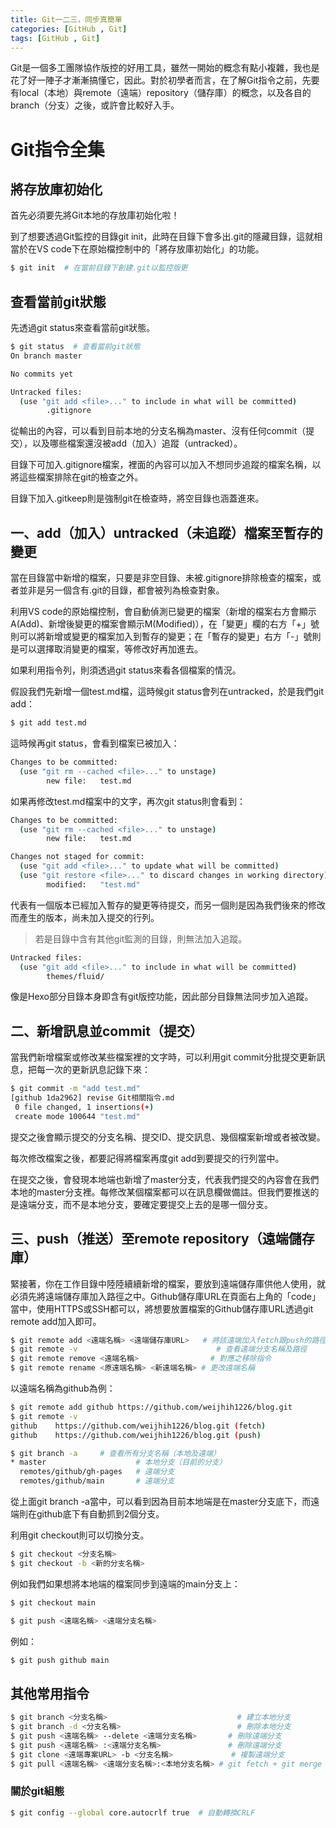 ```yaml
---
title: Git一二三，同步真簡單
categories: [GitHub , Git]
tags: [GitHub , Git]
---
```


Git是一個多工團隊協作版控的好用工具，雖然一開始的概念有點小複雜，我也是花了好一陣子才漸漸搞懂它，因此。對於初學者而言，在了解Git指令之前，先要有local（本地）與remote（遠端）repository（儲存庫）的概念，以及各自的branch（分支）之後，或許會比較好入手。

# Git指令全集
## 將存放庫初始化

首先必須要先將Git本地的存放庫初始化啦！

到了想要透過Git監控的目錄git init，此時在目錄下會多出.git的隱藏目錄，這就相當於在VS code下在原始檔控制中的「將存放庫初始化」的功能。

```bash
$ git init  # 在當前目錄下創建.git以監控版更
```

## 查看當前git狀態

先透過git status來查看當前git狀態。

```bash
$ git status  # 查看當前git狀態
On branch master

No commits yet

Untracked files:
  (use "git add <file>..." to include in what will be committed)
        .gitignore
```

從輸出的內容，可以看到目前本地的分支名稱為master、沒有任何commit（提交），以及哪些檔案還沒被add（加入）追蹤（untracked）。

目錄下可加入.gitignore檔案，裡面的內容可以加入不想同步追蹤的檔案名稱，以將這些檔案排除在git的檢查之外。

目錄下加入.gitkeep則是強制git在檢查時，將空目錄也涵蓋進來。

## 一、add（加入）untracked（未追蹤）檔案至暫存的變更

當在目錄當中新增的檔案，只要是非空目錄、未被.gitignore排除檢查的檔案，或者並非是另一個含有.git的目錄，都會被列為檢查對象。

利用VS code的原始檔控制，會自動偵測已變更的檔案（新增的檔案右方會顯示A(Add)、新增後變更的檔案會顯示M(Modified)），在「變更」欄的右方「+」號則可以將新增或變更的檔案加入到暫存的變更；在「暫存的變更」右方「-」號則是可以選擇取消變更的檔案，等修改好再加進去。

如果利用指令列，則須透過git status來看各個檔案的情況。

假設我們先新增一個test.md檔，這時候git status會列在untracked，於是我們git add：

```bash
$ git add test.md
```

這時候再git status，會看到檔案已被加入：

```bash
Changes to be committed:
  (use "git rm --cached <file>..." to unstage)
        new file:   test.md
```

如果再修改test.md檔案中的文字，再次git status則會看到：

```bash
Changes to be committed:
  (use "git rm --cached <file>..." to unstage)
        new file:   test.md

Changes not staged for commit:
  (use "git add <file>..." to update what will be committed)
  (use "git restore <file>..." to discard changes in working directory)
        modified:   "test.md"
```

代表有一個版本已經加入暫存的變更等待提交，而另一個則是因為我們後來的修改而產生的版本，尚未加入提交的行列。

> 若是目錄中含有其他git監測的目錄，則無法加入追蹤。

```bash
Untracked files:
  (use "git add <file>..." to include in what will be committed)
        themes/fluid/
```

像是Hexo部分目錄本身即含有git版控功能，因此部分目錄無法同步加入追蹤。

## 二、新增訊息並commit（提交）

當我們新增檔案或修改某些檔案裡的文字時，可以利用git commit分批提交更新訊息，把每一次的更新訊息記錄下來：

```bash
$ git commit -m "add test.md"
[github 1da2962] revise Git相關指令.md
 0 file changed, 1 insertions(+)
 create mode 100644 "test.md"
```

提交之後會顯示提交的分支名稱、提交ID、提交訊息、幾個檔案新增或者被改變。

每次修改檔案之後，都要記得將檔案再度git add到要提交的行列當中。

在提交之後，會發現本地端也新增了master分支，代表我們提交的內容會在我們本地的master分支裡。每修改某個檔案都可以在訊息欄做備註。但我們要推送的是遠端分支，而不是本地分支，要確定要提交上去的是哪一個分支。

## 三、push（推送）至remote repository（遠端儲存庫）

緊接著，你在工作目錄中陸陸續續新增的檔案，要放到遠端儲存庫供他人使用，就必須先將遠端儲存庫加入路徑之中。Github儲存庫URL在頁面右上角的「code」當中，使用HTTPS或SSH都可以，將想要放置檔案的Github儲存庫URL透過git remote add加入即可。

```bash
$ git remote add <遠端名稱> <遠端儲存庫URL>   # 將該遠端加入fetch跟push的路徑
$ git remote -v                               # 查看遠端分支名稱及路徑
$ git remote remove <遠端名稱>                # 對應之移除指令
$ git remote rename <原遠端名稱> <新遠端名稱> # 更改遠端名稱
```

以遠端名稱為github為例：

```bash
$ git remote add github https://github.com/weijhih1226/blog.git
$ git remote -v
github    https://github.com/weijhih1226/blog.git (fetch)
github    https://github.com/weijhih1226/blog.git (push)

$ git branch -a     # 查看所有分支名稱（本地及遠端）
* master                    # 本地分支（目前的分支）
  remotes/github/gh-pages   # 遠端分支
  remotes/github/main       # 遠端分支
```

從上面git branch -a當中，可以看到因為目前本地端是在master分支底下，而遠端則在github底下有自動抓到2個分支。

利用git checkout則可以切換分支。

```bash
$ git checkout <分支名稱>
$ git checkout -b <新的分支名稱>
```

例如我們如果想將本地端的檔案同步到遠端的main分支上：

```bash
$ git checkout main
```

```bash
$ git push <遠端名稱> <遠端分支名稱>
```

例如：

```bash
$ git push github main
```

## 其他常用指令

```bash
$ git branch <分支名稱>                             # 建立本地分支
$ git branch -d <分支名稱>                          # 刪除本地分支
$ git push <遠端名稱> --delete <遠端分支名稱>       # 刪除遠端分支
$ git push <遠端名稱> :<遠端分支名稱>               # 刪除遠端分支
$ git clone <遠端專案URL> -b <分支名稱>             # 複製遠端分支
$ git pull <遠端名稱> <遠端分支名稱>:<本地分支名稱> # git fetch + git merge
```

### 關於git組態

```bash
$ git config --global core.autocrlf true  # 自動轉換CRLF
```
